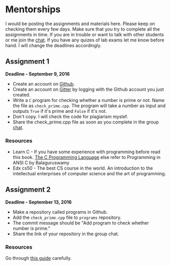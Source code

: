 # Mentorships

I would be posting the assignments and materials here. Please keep on checking them every few days. Make sure that you try to complete all the assignments in time. If you are in trouble or want to talk with other students or me join the [chat](https://gitter.im/hackerkid/mentorships). If you have any quizes of lab exams let me know before hand. I will change the deadlines accordingly. 

## Assignment 1
**Deadline - September 9, 2016**

* Create an account on [Github](https://github.com). 
* Create an account on [Gitter](https://gitter.im) by logging with the Github account you just created. 
* Write a `C` program for checking whether a number is prime or not. Name the file as `check_prime.cpp`. The program will take a number  as input and outputs `True` if it's prime and `False` if it's not.
* Don't copy. I will check the code for plagiarism myslef. 
* Share the check_prime.cpp file as soon as you complete in the group [chat](https://gitter.im/hackerkid/mentorships).

### Resources

* Learn C -  If you have some experience with programming before read this book. [The C Programming Language](http://www.ime.usp.br/~pf/Kernighan-Ritchie/C-Programming-Ebook.pdf) else refer to Programming in ANSI C by Balaguruswamy
* Edx cs50 - The best CS course in the world. An introduction to the intellectual enterprises of computer science and the art of programming.

## Assignment 2
**Deadline - September 13, 2016**

* Make a repository called programs in Github.
* Add the `check_prime.cpp` file to `programs` repository.
* The commit message should be "Add program to check whether number is prime."
* Share the link of your repository in the group chat. 

### Resources

Go through [this guide](https://guides.github.com/activities/hello-world/) carefully.
